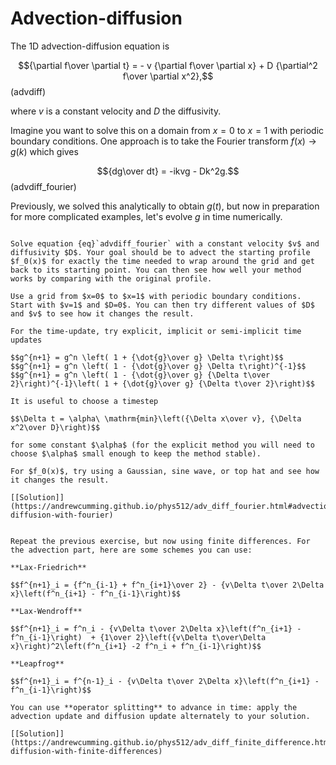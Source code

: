 # Advection-diffusion

The 1D advection-diffusion equation is 

$${\partial f\over \partial t} = - v {\partial f\over \partial x} + D {\partial^2 f\over \partial x^2},$$ (advdiff)

where $v$ is a constant velocity and $D$ the diffusivity.

Imagine you want to solve this on a domain from $x=0$ to $x=1$ with periodic boundary conditions. One approach is to take the Fourier transform $f(x)\rightarrow g(k)$ which gives

$${dg\over dt} = -ikvg - Dk^2g.$$ (advdiff_fourier)

Previously, we solved this analytically to obtain $g(t)$, but now in preparation for more complicated examples, let's evolve $g$ in time numerically. 



```{admonition} Exercise: advection-diffusion with Fourier decomposition

Solve equation {eq}`advdiff_fourier` with a constant velocity $v$ and diffusivity $D$. Your goal should be to advect the starting profile $f_0(x)$ for exactly the time needed to wrap around the grid and get back to its starting point. You can then see how well your method works by comparing with the original profile.

Use a grid from $x=0$ to $x=1$ with periodic boundary conditions. Start with $v=1$ and $D=0$. You can then try different values of $D$ and $v$ to see how it changes the result.

For the time-update, try explicit, implicit or semi-implicit time updates 

$$g^{n+1} = g^n \left( 1 + {\dot{g}\over g} \Delta t\right)$$
$$g^{n+1} = g^n \left( 1 - {\dot{g}\over g} \Delta t\right)^{-1}$$
$$g^{n+1} = g^n \left( 1 - {\dot{g}\over g} {\Delta t\over 2}\right)^{-1}\left( 1 + {\dot{g}\over g} {\Delta t\over 2}\right)$$

It is useful to choose a timestep 

$$\Delta t = \alpha\ \mathrm{min}\left({\Delta x\over v}, {\Delta x^2\over D}\right)$$ 

for some constant $\alpha$ (for the explicit method you will need to choose $\alpha$ small enough to keep the method stable).
 
For $f_0(x)$, try using a Gaussian, sine wave, or top hat and see how it changes the result.

[[Solution]](https://andrewcumming.github.io/phys512/adv_diff_fourier.html#advection-diffusion-with-fourier)

```

```{admonition} Exercise: advection-diffusion with finite-difference

Repeat the previous exercise, but now using finite differences. For the advection part, here are some schemes you can use:

**Lax-Friedrich**

$$f^{n+1}_i = {f^n_{i-1} + f^n_{i+1}\over 2} - {v\Delta t\over 2\Delta x}\left(f^n_{i+1} - f^n_{i-1}\right)$$

**Lax-Wendroff**

$$f^{n+1}_i = f^n_i - {v\Delta t\over 2\Delta x}\left(f^n_{i+1} - f^n_{i-1}\right)  + {1\over 2}\left({v\Delta t\over\Delta x}\right)^2\left(f^n_{i+1} -2 f^n_i + f^n_{i-1}\right)$$

**Leapfrog**

$$f^{n+1}_i = f^{n-1}_i - {v\Delta t\over 2\Delta x}\left(f^n_{i+1} - f^n_{i-1}\right)$$

You can use **operator splitting** to advance in time: apply the advection update and diffusion update alternately to your solution.

[[Solution]](https://andrewcumming.github.io/phys512/adv_diff_finite_difference.html#advection-diffusion-with-finite-differences)
```



